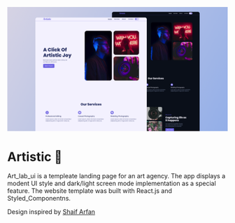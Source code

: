 ![](./readmeImg/banner.png)

# Artistic 📸

Art_lab_ui is a templeate landing page for an art agency. The app displays a modent UI style and dark/light screen mode implementation as a special feature. The website template was built with React.js and Styled_Componentns.

Design inspired by [Shaif Arfan](http://instagram.com/shaifarfan08/)
